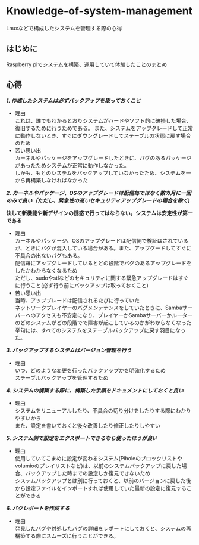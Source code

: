 # Knowledge-of-system-management
Lnuxなどで構成したシステムを管理する際の心得

## はじめに
Raspberry piでシステムを構築、運用していて体験したことのまとめ

## 心得
***1. 作成したシステムは必ずバックアップを取っておくこと***
  - 理由   
    これは、誰でもわかるとおりシステムがハードやソフト的に破損した場合、復旧するために行うためである。
    また、システムをアップグレードして正常に動作しないとき、すぐにダウングレードしてステーブルの状態に戻す場合のため
  - 苦い思い出   
    カーネルやパッケージをアップグレードしたときに、バグのあるパッケージがあったためシステムが正常に動作しなかった。   
    しかも、もとのシステムをバックアップしていなかったため、システムを一から再構築しなければなかった
    
***2. カーネルやパッケージ、OSのアップグレードは配信毎ではなく数カ月に一回のみで良い（ただし、緊急性の高いセキュリティアップグレードの場合を除く)***   
  
  **決して新機能や新デザインの誘惑で行ってはならない。システムは安定性が第一である**
  - 理由   
    カーネルやパッケージ、OSのアップグレードは配信側で検証はされているが、ときにバグが混入している場合がある。また、アップグードしてすぐに不具合の出ないバグもある。   
    配信毎にアップグレードしているとどの段階でバグのあるアップグレードをしたかわからなくなるため   
    ただし、sudoやstlなどのセキュリティに関する緊急アップグレードはすぐに行うこと(必ず行う前にバックアップは取っておくこと)
  - 苦い思い出   
    当時、アップブレードは配信されるたびに行っていた   
    ネットワークプレイヤーのバグメンテナンスをしていたときに、Sambaサーバーへのアクセスも不安定になり、プレイヤーかSambaサーバーかルーターのどのシステムがどの段階でで障害が起こしているのかがわからなくなった    
    挙句には、すべてのシステムをステーブルバックアップに戻す羽目になった。
   
***3. バックアップするシステムはバージョン管理を行う***
  - 理由   
  いつ、どのような変更を行ったバックアップかを明確化するため   
  ステーブルバックアップを管理するため
  
***4. システムの構築する際に、構築した手順をドキュメントにしておくと良い*** 
  - 理由   
    システムをリニューアルしたり、不具合の切り分けをしたりする際にわかりやすいから   
    また、設定を書いておくと後々改善したり修正したりしやすい
   
***5. システム側で設定をエクスポートできるなら使ったほうが良い***
  - 理由   
    使用していてこまめに設定が変わるシステム(Piholeのブロックリストやvolumioのプレイリストなど)は、以前のシステムバックアップに戻した場合、バックアップした時までの設定しか復元できないため    
    システムバックアップとは別に行っておくと、以前のバージョンに戻した後から設定ファイルをインポートすれば使用していた最新の設定に復元することができる
    
***6. バクレポートを作成する***
  - 理由   
    発見したバグや対処したバグの詳細をレポートにしておくと、システムの再構築する際にスムーズに行うことができる。
